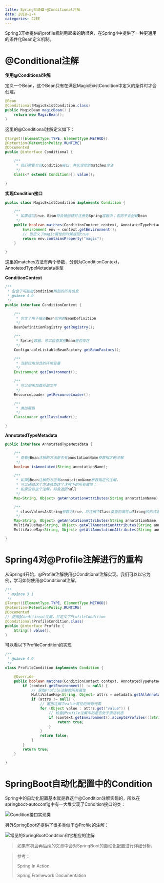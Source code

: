 ```yaml
---
title: Spring高级篇-@Conditional注解
date: 2018-2-4
categories: J2EE
---
```


Spring3开始提供的profile机制用起来的确很爽，在Spring4中提供了一种更通用的条件化Bean定义机制。

# @Conditional注解

**使用@Conditional注解**

定义一个Bean，这个Bean只有在满足MagicExistCondition中定义的条件时才会创建。

```java
@Bean
@Conditional(MagicExistCondition.class)
public MagicBean magicBean() {
    return new MagicBean();
}
```

这里的@Conditional注解定义如下：

```java
@Target({ElementType.TYPE, ElementType.METHOD})
@Retention(RetentionPolicy.RUNTIME)
@Documented
public @interface Conditional {

	/**
	 * 我们需要实现Condition接口，并实现他的matches方法
	 */
	Class<? extends Condition>[] value();

}

```

**实现Condition接口**

```java
public class MagicExistCondition implements Condition {

	/**
	 * 如果返回true，Bean将会被创建并注册到Spring容器中；否则不会创建Bean
	 */
	public boolean matches(ConditionContext context, AnnotatedTypeMetadata metadata) {
		Environment env = context.getEnvironment();
		// 当定义了magic属性的时候返回true
		return env.containsProperty("magic");
	}

}
```

这里的matches方法有两个参数，分别为ConditionContext，AnnotatedTypeMetadata类型

**ConditionContext**

```java
/**
 * 包含了可能被Condition用到的所有信息
 * @since 4.0
 */
public interface ConditionContext {

	/**
	 * 包含了用于描述Bean实例的BeanDefinition
	 */
	BeanDefinitionRegistry getRegistry();

	/**
	 * Spring容器，可以检查某些Bean是否存在
	 */
	ConfigurableListableBeanFactory getBeanFactory();

	/**
	 * 当前应用包含的环境变量
	 */
	Environment getEnvironment();

	/**
	 * 可以用来加载外部文件
	 */
	ResourceLoader getResourceLoader();

	/**
	 * 类加载器
	 */
	ClassLoader getClassLoader();

}
```

**AnnotatedTypeMetadata**

```java
public interface AnnotatedTypeMetadata {

	/**
	 * 查看@Bean注解的方法是否有annotationName参数指定的注解
	 */
	boolean isAnnotated(String annotationName);

	/**
	 * 如果@Bean注解的方法有annotationName参数指定的注解，
	 * 可以通过这个方法获取这个注解下的所有属性；
	 * 如果没有这个注解，将会返回null
	 */
	Map<String, Object> getAnnotationAttributes(String annotationName);

	/**
	 * classValuesAsString参数为true，将注解中Class类型的属性以String的形式返回。
	 */
	Map<String, Object> getAnnotationAttributes(String annotationName, boolean classValuesAsString);
	MultiValueMap<String, Object> getAllAnnotationAttributes(String annotationName);
	MultiValueMap<String, Object> getAllAnnotationAttributes(String annotationName, boolean classValuesAsString);

}
```

# Spring4对@Profile注解进行的重构

从Spring4开始，@Profile注解使用@Conditional注解实现。我们可以以它为例，学习如何使用@Conditional注解。

```java
/**
 * @since 3.1
 */
@Target({ElementType.TYPE, ElementType.METHOD})
@Retention(RetentionPolicy.RUNTIME)
@Documented
// 使用@Conditional注解，并定义了ProfileCondition
@Conditional(ProfileCondition.class)
public @interface Profile {
	String[] value();
}
```

可以看以下ProfileCondition的实现

```java
/**
 * @since 4.0
 */
class ProfileCondition implements Condition {

	@Override
	public boolean matches(ConditionContext context, AnnotatedTypeMetadata metadata) {
		if (context.getEnvironment() != null) {
			// 获取Profile注解的所有属性
			MultiValueMap<String, Object> attrs = metadata.getAllAnnotationAttributes(Profile.class.getName());
			if (attrs != null) {
				// 遍历注解中value属性的所有元素
				for (Object value : attrs.get("value")) {
					// 检查@Profile注解中的是否处于激活状态
					if (context.getEnvironment().acceptsProfiles(((String[]) value))) {
						return true;
					}
				}
				return false;
			}
		}
		return true;
	}

}
```

# SpringBoot自动化配置中的Condition

Spring中的自动化配置基本就是靠这个@Condition注解实现的，所以在springboot-autoconfig中有一大堆实现了Condition接口的类：

![Condition接口实现类](http://img-blog.csdn.net/20180205102900891?watermark/2/text/aHR0cDovL2Jsb2cuY3Nkbi5uZXQvSG9sbW9meQ==/font/5a6L5L2T/fontsize/400/fill/I0JBQkFCMA==/dissolve/70/gravity/SouthEast)

另外SpringBoot还提供了很多类似于@Profile的注解：

![常见的SpringBootCondition和它相应的注解](http://img-blog.csdn.net/20180205102919302?watermark/2/text/aHR0cDovL2Jsb2cuY3Nkbi5uZXQvSG9sbW9meQ==/font/5a6L5L2T/fontsize/400/fill/I0JBQkFCMA==/dissolve/70/gravity/SouthEast)

> 如果有机会再后续的文章中会对SpringBoot的自动化配置进行详细分析。



> 参考：
>
> Spring In Action
>
> Spring Framework Documentation